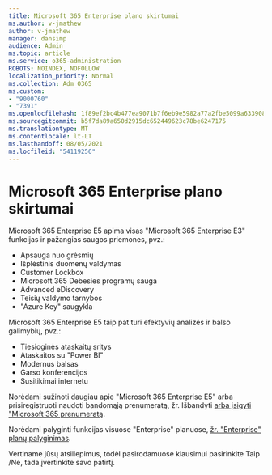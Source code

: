 ```yaml
---
title: Microsoft 365 Enterprise plano skirtumai
ms.author: v-jmathew
author: v-jmathew
manager: dansimp
audience: Admin
ms.topic: article
ms.service: o365-administration
ROBOTS: NOINDEX, NOFOLLOW
localization_priority: Normal
ms.collection: Adm_O365
ms.custom:
- "9000760"
- "7391"
ms.openlocfilehash: 1f89ef2bc4b477ea9071b7f6eb9e5982a77a2fbe5099a633908b5026ccaf26b1
ms.sourcegitcommit: b5f7da89a650d2915dc652449623c78be6247175
ms.translationtype: MT
ms.contentlocale: lt-LT
ms.lasthandoff: 08/05/2021
ms.locfileid: "54119256"
---
```

# <a name="microsoft-365-enterprise-plan-differences"></a>Microsoft 365 Enterprise plano skirtumai

Microsoft 365 Enterprise E5 apima visas "Microsoft 365 Enterprise E3" funkcijas ir pažangias saugos priemones, pvz.:

- Apsauga nuo grėsmių
- Išplėstinis duomenų valdymas
- Customer Lockbox
- Microsoft 365 Debesies programų sauga
- Advanced eDiscovery
- Teisių valdymo tarnybos
- "Azure Key" saugykla

Microsoft 365 Enterprise E5 taip pat turi efektyvių analizės ir balso galimybių, pvz.:

- Tiesioginės ataskaitų sritys
- Ataskaitos su "Power BI"
- Modernus balsas
- Garso konferencijos
- Susitikimai internetu

Norėdami sužinoti daugiau apie "Microsoft 365 Enterprise E5" arba prisiregistruoti naudoti bandomąją prenumeratą, žr. Išbandyti [arba įsigyti "Microsoft 365 prenumeratą](https://go.microsoft.com/fwlink/?linkid=2099673).

Norėdami palyginti funkcijas visuose "Enterprise" planuose, [žr. "Enterprise" planų palyginimas](https://go.microsoft.com/fwlink/?linkid=2097200).

Vertiname jūsų atsiliepimus, todėl pasirodamuose klausimui pasirinkite Taip /Ne, tada įvertinkite savo patirtį.
